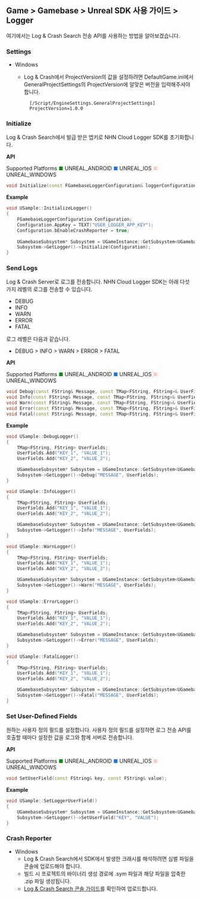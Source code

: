 ## Game > Gamebase > Unreal SDK 사용 가이드 > Logger

여기에서는 Log & Crash Search 전송 API를 사용하는 방법을 알아보겠습니다.

### Settings

* Windows
    * Log & Crash에서 ProjectVersion의 값을 설정하려면 DefaultGame.ini에서 GeneralProjectSettings의 ProjectVersion에 알맞은 버전을 입력해주셔야 합니다.
            
            [/Script/EngineSettings.GeneralProjectSettings]
            ProjectVersion=1.0.0
    

### Initialize
Log & Crash Search에서 발급 받은 앱키로 NHN Cloud Logger SDK를 초기화합니다.

**API**

Supported Platforms
<span style="color:#0E8A16; font-size: 10pt">■</span> UNREAL_ANDROID
<span style="color:#1D76DB; font-size: 10pt">■</span> UNREAL_IOS
<span style="color:#F9D0C4; font-size: 10pt">■</span> UNREAL_WINDOWS

```cpp
void Initialize(const FGamebaseLoggerConfiguration& loggerConfiguration);
```

**Example**
```cpp
void USample::InitializeLogger()
{
    FGamebaseLoggerConfiguration Configuration;
    Configuration.AppKey = TEXT("USER_LOGGER_APP_KEY");
    Configuration.bEnableCrashReporter = true;
    
    UGamebaseSubsystem* Subsystem = UGameInstance::GetSubsystem<UGamebaseSubsystem>(GetGameInstance());
    Subsystem->GetLogger()->Initialize(Configuration);
}
```

### Send Logs
Log & Crash Server로 로그를 전송합니다.
NHN Cloud  Logger SDK는 아래 다섯 가지 레벨의 로그를 전송할 수 있습니다.

* DEBUG
* INFO
* WARN
* ERROR
* FATAL

로그 레벨은 다음과 같습니다.

* DEBUG > INFO > WARN > ERROR > FATAL

**API**

Supported Platforms
<span style="color:#0E8A16; font-size: 10pt">■</span> UNREAL_ANDROID
<span style="color:#1D76DB; font-size: 10pt">■</span> UNREAL_IOS
<span style="color:#F9D0C4; font-size: 10pt">■</span> UNREAL_WINDOWS

```cpp
void Debug(const FString& Message, const TMap<FString, FString>& UserFields = TMap<FString, FString>());
void Info(const FString& Message, const TMap<FString, FString>& UserFields = TMap<FString, FString>());
void Warn(const FString& Message, const TMap<FString, FString>& UserFields = TMap<FString, FString>());
void Error(const FString& Message, const TMap<FString, FString>& UserFields = TMap<FString, FString>());
void Fatal(const FString& Message, const TMap<FString, FString>& UserFields = TMap<FString, FString>());
```

**Example**

```cpp
void USample::DebugLogger()
{
    TMap<FString, FString> UserFields;
    UserFields.Add("KEY_1", "VALUE_1");
    UserFields.Add("KEY_2", "VALUE_2");

    UGamebaseSubsystem* Subsystem = UGameInstance::GetSubsystem<UGamebaseSubsystem>(GetGameInstance());
    Subsystem->GetLogger()->Debug("MESSAGE", UserFields);
}

void USample::InfoLogger()
{
    TMap<FString, FString> UserFields;
    UserFields.Add("KEY_1", "VALUE_1");
    UserFields.Add("KEY_2", "VALUE_2");

    UGamebaseSubsystem* Subsystem = UGameInstance::GetSubsystem<UGamebaseSubsystem>(GetGameInstance());
    Subsystem->GetLogger()->Info("MESSAGE", UserFields);
}

void USample::WarnLogger()
{
    TMap<FString, FString> UserFields;
    UserFields.Add("KEY_1", "VALUE_1");
    UserFields.Add("KEY_2", "VALUE_2");

    UGamebaseSubsystem* Subsystem = UGameInstance::GetSubsystem<UGamebaseSubsystem>(GetGameInstance());
    Subsystem->GetLogger()->Warn("MESSAGE", UserFields);
}

void USample::ErrorLogger()
{
    TMap<FString, FString> UserFields;
    UserFields.Add("KEY_1", "VALUE_1");
    UserFields.Add("KEY_2", "VALUE_2");

    UGamebaseSubsystem* Subsystem = UGameInstance::GetSubsystem<UGamebaseSubsystem>(GetGameInstance());
    Subsystem->GetLogger()->Error("MESSAGE", UserFields);
}

void USample::FatalLogger()
{
    TMap<FString, FString> UserFields;
    UserFields.Add("KEY_1", "VALUE_1");
    UserFields.Add("KEY_2", "VALUE_2");

    UGamebaseSubsystem* Subsystem = UGameInstance::GetSubsystem<UGamebaseSubsystem>(GetGameInstance());
    Subsystem->GetLogger()->Fatal("MESSAGE", UserFields);
}
```

### Set User-Defined Fields
원하는 사용자 정의 필드를 설정합니다. 
사용자 정의 필드를 설정하면 로그 전송 API를 호출할 때마다 설정한 값을 로그와 함께 서버로 전송합니다.

**API**

Supported Platforms
<span style="color:#0E8A16; font-size: 10pt">■</span> UNREAL_ANDROID
<span style="color:#1D76DB; font-size: 10pt">■</span> UNREAL_IOS
<span style="color:#F9D0C4; font-size: 10pt">■</span> UNREAL_WINDOWS

```cpp
void SetUserField(const FString& key, const FString& value);
```

**Example**
```cpp
void USample::SetLoggerUserField()
{
    UGamebaseSubsystem* Subsystem = UGameInstance::GetSubsystem<UGamebaseSubsystem>(GetGameInstance());
    Subsystem->GetLogger()->SetUserField("KEY", "VALUE");
}
```

### Crash Reporter

* Windows
    * Log & Crash Search에서 SDK에서 발생한 크래시를 해석하려면 심벌 파일을 콘솔에 업로드해야 합니다.
    * 빌드 시 프로젝트의 바이너리 생성 경로에 .sym 파일과 해당 파일을 압축한 .zip 파일 생성됩니다.
    * [Log & Crash Search 콘솔 가이드](https://docs.nhncloud.com/ko/Data%20&%20Analytics/Log%20&%20Crash%20Search/ko/console-guide/#_21)를 확인하여 업로드합니다.
